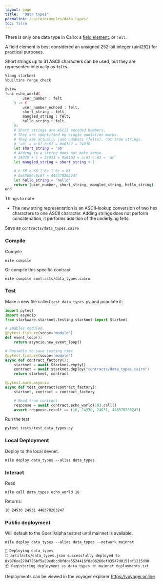 ```yaml
---
layout: page
title:  "Data types"
permalink: /cairo/examples/data_types/
toc: false
---
```



There is only one data type in Cairo: a
[field element](https://www.cairo-lang.org/docs/how_cairo_works/cairo_intro.html), or `felt`.

A field element is best considered an unsigned 252-bit integer (uint252) for practical purposes.

Short strings up to 31 ASCII characters can be used, but they are represented internally
as `felt`s.

```sh
%lang starknet
%builtins range_check

@view
func echo_world(
        user_number : felt
    ) -> (
        user_number_echoed : felt,
        short_string : felt,
        mangled_string : felt,
        hello_string : felt,
    ):
    # Short strings are ASCII encoded humbers.
    # They are identified by single quotation marks.
    # They are actually just numbers (felts), not true strings.
    # 'ab' = a:61 b:62 = 0x6162 = 24930
    let short_string = 'ab'
    # Adding to a string does not make sense.
    # 24930 + 1 = 24931 = 0x6163 = a:61 c:63 = 'ac'
    let mangled_string = short_string + 1

    # h 68 e 65 l 6c l 6c o 6f
    # 0x68656c6c6f = 448378203247
    let hello_string = 'hello'
    return (user_number, short_string, mangled_string, hello_string)
end


```

Things to note:

- The new string representation is an ASCII-lookup conversion of two hex characters
to one ASCII character. Adding strings does not perform concatenation, it performs
addition of the underlying felts.

Save as `contracts/data_types.cairo`

### Compile

Compile
```
nile compile
```
Or compile this specific contract
```
nile compile contracts/data_types.cairo
```

### Test

Make a new file called `test_data_types.py` and populate it:

```py
import pytest
import asyncio
from starkware.starknet.testing.starknet import Starknet

# Enables modules.
@pytest.fixture(scope='module')
def event_loop():
    return asyncio.new_event_loop()

# Reusable to save testing time.
@pytest.fixture(scope='module')
async def contract_factory():
    starknet = await Starknet.empty()
    contract = await starknet.deploy("contracts/data_types.cairo")
    return starknet, contract

@pytest.mark.asyncio
async def test_contract(contract_factory):
    starknet, contract = contract_factory

    # Read from contract
    response = await contract.echo_world(10).call()
    assert response.result == (10, 24930, 24931, 448378203247)
```
Run the test
```
pytest tests/test_data_types.py
```

### Local Deployment

Deploy to the local devnet.
```
nile deploy data_types --alias data_types
```

### Interact

Read
```
nile call data_types echo_world 10
```
Returns:
```
10 24930 24931 448378203247
```


### Public deployment

Will default to the Goerli/alpha testnet until mainnet is available.
```
nile deploy data_types --alias data_types --network mainnet
```

```
🚀 Deploying data_types
🌕 artifacts/data_types.json successfully deployed to 0x076ee2784726bf5a29edbcd8fdce5524416f0a06260ef83547d0151af1215d90
📦 Registering deployment as data_types in mainnet.deployments.txt
```
Deployments can be viewed in the voyager explorer
https://voyager.online
